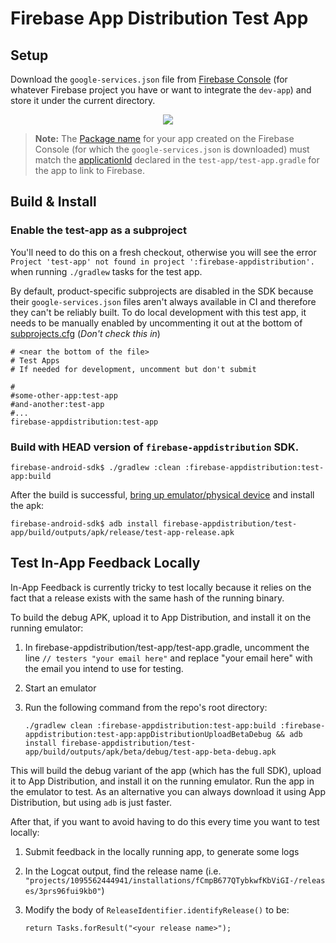 # Firebase App Distribution Test App

## Setup

Download the `google-services.json` file from [Firebase Console](https://console.firebase.google.com/)
(for whatever Firebase project you have or want to integrate the `dev-app`) and store it under the
current directory.

<p align="center">
  <img src="https://i.stack.imgur.com/BFmz5.png">
</p>

> **Note:** The [Package name](https://firebase.google.com/docs/android/setup#register-app) for your
> app created on the Firebase Console (for which the `google-services.json` is downloaded) must match
> the [applicationId](https://developer.android.com/studio/build/application-id.html) declared in the
> `test-app/test-app.gradle` for the app to link to Firebase.

## Build & Install

### Enable the test-app as a subproject

You'll need to do this on a fresh checkout, otherwise you will see the error `Project 'test-app' not found in project ':firebase-appdistribution'.` when running `./gradlew` tasks for the test app.

By default, product-specific subprojects are disabled in the SDK because their `google-services.json` files aren't always available in CI and therefore they can't be reliably built. To do local development with this test app, it needs to be manually enabled by uncommenting it out at the bottom of [subprojects.cfg](https://github.com/firebase/firebase-android-sdk/blob/master/subprojects.cfg) (_Don't check this in_)

```
# <near the bottom of the file>
# Test Apps
# If needed for development, uncomment but don't submit

#
#some-other-app:test-app
#and-another:test-app
#...
firebase-appdistribution:test-app

```

### Build with HEAD version of `firebase-appdistribution` SDK.

```
firebase-android-sdk$ ./gradlew :clean :firebase-appdistribution:test-app:build
```

After the build is successful, [bring up emulator/physical device](https://developer.android.com/studio/run/emulator)
and install the apk:

```
firebase-android-sdk$ adb install firebase-appdistribution/test-app/build/outputs/apk/release/test-app-release.apk
```

## Test In-App Feedback Locally

In-App Feedback is currently tricky to test locally because it relies on the
fact that a release exists with the same hash of the running binary.

To build the debug APK, upload it to App Distribution, and install it on the running emulator:

1. In firebase-appdistribution/test-app/test-app.gradle, uncomment the line `// testers "your email here"` and replace "your email here" with the email you intend to use for testing.
1. Start an emulator
1. Run the following command from the repo's root directory:

   ```
   ./gradlew clean :firebase-appdistribution:test-app:build :firebase-appdistribution:test-app:appDistributionUploadBetaDebug && adb install firebase-appdistribution/test-app/build/outputs/apk/beta/debug/test-app-beta-debug.apk
   ```

This will build the debug variant of the app (which has the full SDK), upload it to App Distribution, and install it on the running emulator. Run the app in the emulator to test. As an alternative you can always download it using App Distribution, but using `adb` is just faster.

After that, if you want to avoid having to do this every time you want to test locally:

1. Submit feedback in the locally running app, to generate some logs
1. In the Logcat output, find the release name (i.e. `"projects/1095562444941/installations/fCmpB677QTybkwfKbViGI-/releases/3prs96fui9kb0"`)
1. Modify the body of `ReleaseIdentifier.identifyRelease()` to be:

   ```
   return Tasks.forResult("<your release name>");
   ```
